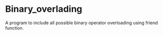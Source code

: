 # Binary_overlading
A program to include all possible binary operator overloading using friend function.




